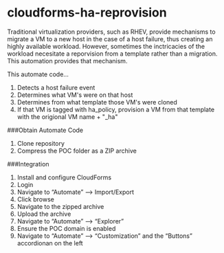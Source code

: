 # cloudforms-ha-reprovision
Traditional virtualization providers, such as RHEV, provide mechanisms to migrate a VM to a new host in the case of a host failure, thus creating an highly available workload.  However, sometimes the inctricacies of the workload necesitate a reporvision from a template rather than a migration.  This automation provides that mechanism.

This automate code…

1. Detects a host failure event
2. Determines what VM's were on that host
3. Determines from what template those VM's were cloned
4. If that VM is tagged with ha_policy, provision a VM from that template with the origional VM name + \"_ha\"

###Obtain Automate Code
1. Clone repository
2. Compress the POC folder as a ZIP archive

###Integration
1. Install and configure CloudForms
2. Login
3. Navigate to “Automate” —> Import/Export
4. Click browse
5. Navigate to the zipped archive
6. Upload the archive
7. Navigate to “Automate” —> “Explorer”
8. Ensure the POC domain is enabled
9. Navigate to “Automate” —> “Customization” and the “Buttons” accordionan on the left

